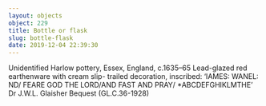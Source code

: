 ```yaml
---
layout: objects
object: 229
title: Bottle or flask
slug: bottle-flask
date: 2019-12-04 22:39:30
---
```

Unidentified Harlow pottery, Essex, England, c.1635–65  Lead-glazed red earthenware with cream slip- trailed decoration, inscribed: ‘IAMES: WANEL: ND/ FEARE GOD THE LORD/AND FAST AND PRAY/ *ABCDEFGHIKLMTHE’  Dr J.W.L. Glaisher Bequest (GL.C.36-1928)
